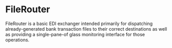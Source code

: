 FileRouter
==========

FileRouter is a basic EDI exchanger intended primarily for dispatching already-generated
bank transaction files to their correct destinations as well as providing a single-pane-of
glass monitoring interface for those operations.
